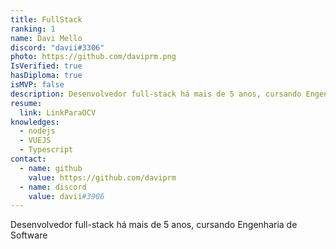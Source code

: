 ```yaml
---
title: FullStack
ranking: 1
name: Davi Mello
discord: "davii#3306"
photo: https://github.com/daviprm.png
IsVerified: true
hasDiploma: true
isMVP: false
description: Desenvolvedor full-stack há mais de 5 anos, cursando Engenharia de Software
resume:
  link: LinkParaOCV
knowledges:
  - nodejs
  - VUEJS
  - Typescript
contact:
  - name: github
    value: https://github.com/daviprm
  - name: discord
    value: davii#3906
---
```


Desenvolvedor full-stack há mais de 5 anos, cursando Engenharia de Software
